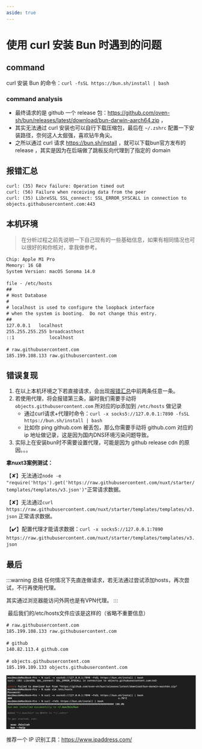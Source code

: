 ```yaml
---
aside: true
---
```


# 使用 curl 安装 Bun 时遇到的问题


## command
curl 安装 Bun 的命令：`curl -fsSL https://bun.sh/install | bash`

### command analysis

- 最终请求的是 github 一个 release 包：https://github.com/oven-sh/bun/releases/latest/download/bun-darwin-aarch64.zip ， 
- 其实无法通过 curl 安装也可以自行下载压缩包，最后在 `~/.zshrc` 配置一下安装路径，奈何这人太倔强，喜欢钻牛角尖。
- 之所以通过 curl 请求 https://bun.sh/install ，就可以下载bun官方发布的 release ，其实是因为在后端做了跳板反向代理到了指定的 domain


## 报错汇总
```text
curl: (35) Recv failure: Operation timed out
curl: (56) Failure when receiving data from the peer
curl: (35) LibreSSL SSL_connect: SSL_ERROR_SYSCALL in connection to objects.githubusercontent.com:443
```

## 本机环境
> 在分析过程之前先说明一下自己现有的一些基础信息，如果有相同情况也可以很好的和你核对，拿我做参考。
```text
Chip: Apple M1 Pro
Memory: 16 GB
System Version: macOS Sonoma 14.0

file - /etc/hosts
##
# Host Database
#
# localhost is used to configure the loopback interface
# when the system is booting.  Do not change this entry.
##
127.0.0.1	localhost
255.255.255.255	broadcasthost
::1             localhost

# raw.githubusercontent.com
185.199.108.133 raw.githubusercontent.com
```

## 错误复现
1. 在以上本机环境之下若直接请求，会出现[报错汇总](#报错汇总)中前两条任意一条。
2. 若使用代理，将会报错第三条，届时我们需要手动将 `objects.githubusercontent.com` 所对应的ip添加到 `/etc/hosts` 做记录
   - 通过curl请求+代理时命令：`curl -x socks5://127.0.0.1:7890 -fsSL https://bun.sh/install | bash`
   - 比如你 ping github.com 被丢包，那么你需要手动将 github.com 对应的 ip 地址做记录，这是因为国内DNS环境污染问题导致。
3. 实际上在安装bun时不需要设置代理，可能是因为 github release cdn 的原因。。。


**拿nuxt3案例测试：**

【✘】无法通过`node -e "require('https').get('https://raw.githubusercontent.com/nuxt/starter/templates/templates/v3.json')"`正常请求数据。

【✘】无法通过`curl https://raw.githubusercontent.com/nuxt/starter/templates/templates/v3.json` 正常请求数据。

【✔️】配置代理才能请求数据：`curl -x socks5://127.0.0.1:7890 https://raw.githubusercontent.com/nuxt/starter/templates/templates/v3.json`


## 最后
:::warning 总结
任何情况下先直连做请求，若无法通过尝试添加hosts，再次尝试，不行再使用代理。

其实通过浏览器能访问外网也是有VPN代理。
:::

&nbsp;最后我们的/etc/hosts文件应该是这样的（省略不重要信息）
```text
# raw.githubusercontent.com
185.199.108.133 raw.githubusercontent.com

# github
140.82.113.4 github.com

# objects.githubusercontent.com
185.199.109.133 objects.githubusercontent.com
```

![](./install-successed.png)

推荐一个 IP 识别工具：https://www.ipaddress.com/
